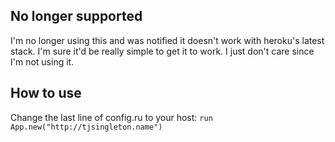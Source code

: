 ## No longer supported
I'm no longer using this and was notified it doesn't work with heroku's latest stack. I'm sure it'd be really simple to get it to work. I just don't care since I'm not using it.


## How to use
Change the last line of config.ru to your host: `run App.new("http://tjsingleton.name")`

